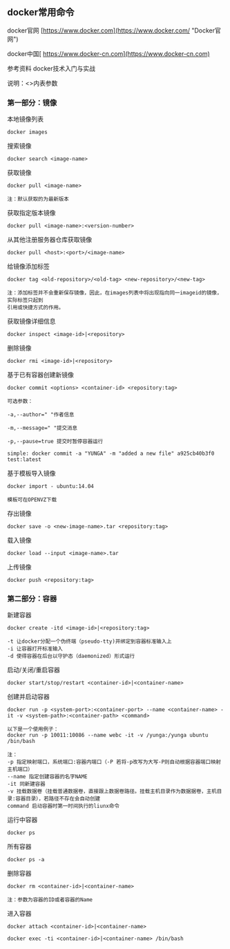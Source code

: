 ## docker常用命令

docker官网 [https://www.docker.com](https://www.docker.com/ "Docker官网")

docker中国[ https://www.docker-cn.com](https://www.docker-cn.com)

参考资料 docker技术入门与实战

说明：&lt;&gt;内表参数

### 第一部分：镜像

本地镜像列表

```
docker images
```

搜索镜像

```
docker search <image-name>
```

获取镜像

```
docker pull <image-name>

注：默认获取的为最新版本
```

获取指定版本镜像

```
docker pull <image-name>:<version-number>
```

从其他注册服务器仓库获取镜像

```
docker pull <host>:<port>/<image-name>
```

给镜像添加标签

```
docker tag <old-repository>/<old-tag> <new-repository>/<new-tag>

注：添加标签并不会重新保存镜像，因此，在images列表中将出现指向同一imageid的镜像，实际标签只起到
引用或快捷方式的作用。
```

获取镜像详细信息

```
docker inspect <image-id>|<repository>
```

删除镜像

```
docker rmi <image-id>|<repository>
```

基于已有容器创建新镜像

```
docker commit <options> <container-id> <repository:tag>

可选参数：

-a,--author=" "作者信息

-m,--message=" "提交消息

-p,--pause=true 提交时暂停容器运行

simple: docker commit -a "YUNGA" -m "added a new file" a925cb40b3f0 test:latest
```

基于模板导入镜像

```
docker import - ubuntu:14.04

模板可在OPENVZ下载
```

存出镜像

```
docker save -o <new-image-name>.tar <repository:tag>
```

载入镜像

```
docker load --input <image-name>.tar
```

上传镜像

```
docker push <repository:tag>
```

### 第二部分：容器

新建容器

```
docker create -itd <image-id>|<repository:tag>

-t 让docker分配一个伪终端（pseudo-tty)并绑定到容器标准输入上
-i 让容器打开标准输入
-d 使得容器在后台以守护态（daemonized）形式运行
```

启动/关闭/重启容器

```
docker start/stop/restart <container-id>|<container-name>
```

创建并启动容器

```
docker run -p <system-port>:<container-port> --name <container-name> -it -v <system-path>:<container-path> <command>

以下是一个使用例子：
docker run -p 10011:10086 --name webc -it -v /yunga:/yunga ubuntu /bin/bash

注：
-p 指定映射端口，系统端口:容器内端口（-P 若将-p改写为大写-P则自动根据容器端口映射主机端口）
--name 指定创建容器的名字NAME
-it 同新建容器
-v 挂载数据卷（挂载普通数据卷，直接跟上数据卷路径。挂载主机目录作为数据据卷，主机目录:容器目录），若路径不存在会自动创建
command 启动容器时第一时间执行的liunx命令
```

运行中容器

```
docker ps
```

所有容器

```
docker ps -a
```

删除容器

```
docker rm <container-id>|<container-name>

注：参数为容器的ID或者容器的Name
```

进入容器

```
docker attach <container-id>|<container-name>

docker exec -ti <container-id>|<container-name> /bin/bash
```



